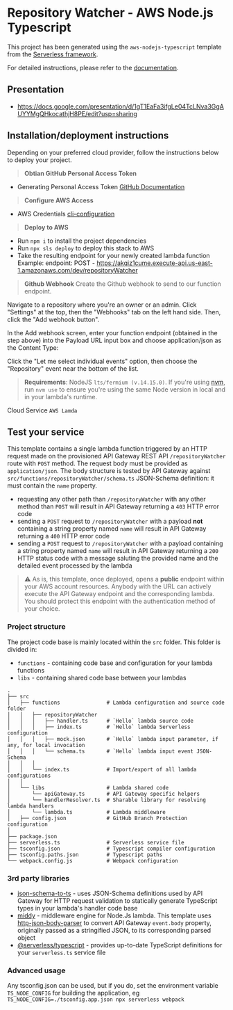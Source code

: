 # Repository Watcher - AWS Node.js Typescript

This project has been generated using the `aws-nodejs-typescript` template from the [Serverless framework](https://www.serverless.com/).

For detailed instructions, please refer to the [documentation](https://www.serverless.com/framework/docs/providers/aws/).

## Presentation
- https://docs.google.com/presentation/d/1gT1EaFa3ifgLe04TcLNva3GgAUYYMgQHkocathjH8PE/edit?usp=sharing

## Installation/deployment instructions

Depending on your preferred cloud provider, follow the instructions below to deploy your project.

> **Obtian GitHub Personal Access Token**
- Generating Personal Access Token [GitHub Documentation](https://docs.github.com/en/authentication/keeping-your-account-and-data-secure/creating-a-personal-access-token)

> **Configure AWS Access**
- AWS Credentials [cli-configuration](https://docs.aws.amazon.com/cli/latest/userguide/cli-configure-quickstart.html)

> **Deploy to AWS**
- Run `npm i` to install the project dependencies
- Run `npx sls deploy` to deploy this stack to AWS
- Take the resulting endpoint for your newly created lambda function 
    Example: 
        endpoint: POST - https://akqiz1cume.execute-api.us-east-1.amazonaws.com/dev/repositoryWatcher

> **Github Webhook**
Create the Github webhook to send to our function endpoint.

Navigate to a repository where you're an owner or an admin. Click "Settings" at the top, then the "Webhooks" tab on the left hand side. Then, click the "Add webhook button".

In the Add webhook screen, enter your function endpoint (obtained in the step above) into the Payload URL input box and choose application/json as the Content Type:

Click the "Let me select individual events" option, then choose the "Repository" event near the bottom of the list.

> **Requirements**: 
NodeJS `lts/fermium (v.14.15.0)`. 
If you're using [nvm](https://github.com/nvm-sh/nvm), run `nvm use` to ensure you're using the same Node version in local and in your lambda's runtime.

Cloud Service `AWS Lamda`

## Test your service

This template contains a single lambda function triggered by an HTTP request made on the provisioned API Gateway REST API `/repositoryWatcher` route with `POST` method. The request body must be provided as `application/json`. The body structure is tested by API Gateway against `src/functions/repositoryWatcher/schema.ts` JSON-Schema definition: it must contain the `name` property.

- requesting any other path than `/repositoryWatcher` with any other method than `POST` will result in API Gateway returning a `403` HTTP error code
- sending a `POST` request to `/repositoryWatcher` with a payload **not** containing a string property named `name` will result in API Gateway returning a `400` HTTP error code
- sending a `POST` request to `/repositoryWatcher` with a payload containing a string property named `name` will result in API Gateway returning a `200` HTTP status code with a message saluting the provided name and the detailed event processed by the lambda

> :warning: As is, this template, once deployed, opens a **public** endpoint within your AWS account resources. Anybody with the URL can actively execute the API Gateway endpoint and the corresponding lambda. You should protect this endpoint with the authentication method of your choice.

### Project structure

The project code base is mainly located within the `src` folder. This folder is divided in:

- `functions` - containing code base and configuration for your lambda functions
- `libs` - containing shared code base between your lambdas

```
.
├── src
│   ├── functions               # Lambda configuration and source code folder
│   │   ├── repositoryWatcher
│   │   │   ├── handler.ts      # `Hello` lambda source code
│   │   │   ├── index.ts        # `Hello` lambda Serverless configuration
│   │   │   ├── mock.json       # `Hello` lambda input parameter, if any, for local invocation
│   │   │   └── schema.ts       # `Hello` lambda input event JSON-Schema
│   │   │
│   │   └── index.ts            # Import/export of all lambda configurations
│   │
│   └── libs                    # Lambda shared code
│       └── apiGateway.ts       # API Gateway specific helpers
│       └── handlerResolver.ts  # Sharable library for resolving lambda handlers
│       └── lambda.ts           # Lambda middleware
│   ├── config.json             # GitHub Branch Protection configuration
│
├── package.json
├── serverless.ts               # Serverless service file
├── tsconfig.json               # Typescript compiler configuration
├── tsconfig.paths.json         # Typescript paths
└── webpack.config.js           # Webpack configuration
```

### 3rd party libraries

- [json-schema-to-ts](https://github.com/ThomasAribart/json-schema-to-ts) - uses JSON-Schema definitions used by API Gateway for HTTP request validation to statically generate TypeScript types in your lambda's handler code base
- [middy](https://github.com/middyjs/middy) - middleware engine for Node.Js lambda. This template uses [http-json-body-parser](https://github.com/middyjs/middy/tree/master/packages/http-json-body-parser) to convert API Gateway `event.body` property, originally passed as a stringified JSON, to its corresponding parsed object
- [@serverless/typescript](https://github.com/serverless/typescript) - provides up-to-date TypeScript definitions for your `serverless.ts` service file

### Advanced usage

Any tsconfig.json can be used, but if you do, set the environment variable `TS_NODE_CONFIG` for building the application, eg `TS_NODE_CONFIG=./tsconfig.app.json npx serverless webpack`





